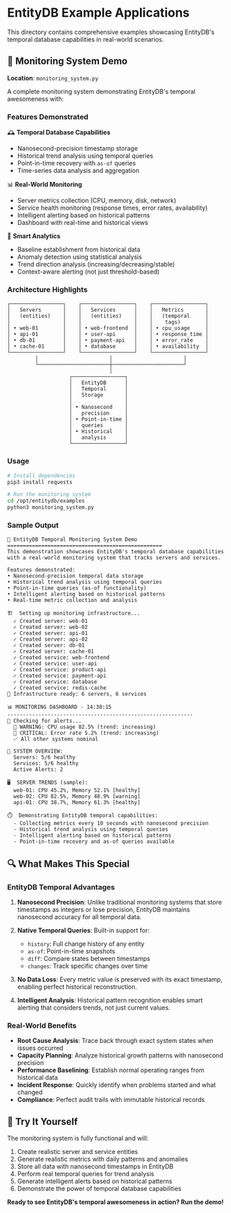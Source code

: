 # EntityDB Example Applications

This directory contains comprehensive examples showcasing EntityDB's temporal database capabilities in real-world scenarios.

## 🚀 Monitoring System Demo

**Location**: `monitoring_system.py`

A complete monitoring system demonstrating EntityDB's temporal awesomeness with:

### Features Demonstrated

🕰️ **Temporal Database Capabilities**
- Nanosecond-precision timestamp storage
- Historical trend analysis using temporal queries
- Point-in-time recovery with `as-of` queries
- Time-series data analysis and aggregation

📊 **Real-World Monitoring**
- Server metrics collection (CPU, memory, disk, network)
- Service health monitoring (response times, error rates, availability)
- Intelligent alerting based on historical patterns
- Dashboard with real-time and historical views

🧠 **Smart Analytics**
- Baseline establishment from historical data
- Anomaly detection using statistical analysis
- Trend direction analysis (increasing/decreasing/stable)
- Context-aware alerting (not just threshold-based)

### Architecture Highlights

```
┌─────────────────┐    ┌─────────────────┐    ┌─────────────────┐
│   Servers       │    │   Services      │    │   Metrics       │
│   (entities)    │    │   (entities)    │    │   (temporal     │
│                 │    │                 │    │    tags)        │
│ • web-01        │    │ • web-frontend  │    │ • cpu_usage     │
│ • api-01        │    │ • user-api      │    │ • response_time │
│ • db-01         │    │ • payment-api   │    │ • error_rate    │
│ • cache-01      │    │ • database      │    │ • availability  │
└─────────────────┘    └─────────────────┘    └─────────────────┘
         │                       │                       │
         └───────────────────────┼───────────────────────┘
                                 │
                    ┌─────────────────┐
                    │   EntityDB      │
                    │   Temporal      │
                    │   Storage       │
                    │                 │
                    │ • Nanosecond    │
                    │   precision     │
                    │ • Point-in-time │
                    │   queries       │
                    │ • Historical    │
                    │   analysis      │
                    └─────────────────┘
```

### Usage

```bash
# Install dependencies
pip3 install requests

# Run the monitoring system
cd /opt/entitydb/examples
python3 monitoring_system.py
```

### Sample Output

```
🎯 EntityDB Temporal Monitoring System Demo
==================================================
This demonstration showcases EntityDB's temporal database capabilities
with a real-world monitoring system that tracks servers and services.

Features demonstrated:
• Nanosecond-precision temporal data storage
• Historical trend analysis using temporal queries  
• Point-in-time queries (as-of functionality)
• Intelligent alerting based on historical patterns
• Real-time metric collection and analysis

🏗️  Setting up monitoring infrastructure...
  ✓ Created server: web-01
  ✓ Created server: web-02
  ✓ Created server: api-01
  ✓ Created server: api-02
  ✓ Created server: db-01
  ✓ Created server: cache-01
  ✓ Created service: web-frontend
  ✓ Created service: user-api
  ✓ Created service: product-api
  ✓ Created service: payment-api
  ✓ Created service: database
  ✓ Created service: redis-cache
🎯 Infrastructure ready: 6 servers, 6 services

📊 MONITORING DASHBOARD - 14:30:15
------------------------------------------------------------
🚨 Checking for alerts...
  🚨 WARNING: CPU usage 82.5% (trend: increasing)
  🚨 CRITICAL: Error rate 5.2% (trend: increasing)
  ✅ All other systems nominal

🎯 SYSTEM OVERVIEW:
  Servers: 5/6 healthy
  Services: 5/6 healthy
  Active Alerts: 2

🖥️  SERVER TRENDS (sample):
  web-01: CPU 45.2%, Memory 52.1% [healthy]
  web-02: CPU 82.5%, Memory 48.9% [warning]
  api-01: CPU 38.7%, Memory 61.3% [healthy]

⏱️  Demonstrating EntityDB temporal capabilities:
  - Collecting metrics every 10 seconds with nanosecond precision
  - Historical trend analysis using temporal queries
  - Intelligent alerting based on historical patterns
  - Point-in-time recovery and as-of queries available
```

## 🔍 What Makes This Special

### EntityDB Temporal Advantages

1. **Nanosecond Precision**: Unlike traditional monitoring systems that store timestamps as integers or lose precision, EntityDB maintains nanosecond accuracy for all temporal data.

2. **Native Temporal Queries**: Built-in support for:
   - `history`: Full change history of any entity
   - `as-of`: Point-in-time snapshots
   - `diff`: Compare states between timestamps
   - `changes`: Track specific changes over time

3. **No Data Loss**: Every metric value is preserved with its exact timestamp, enabling perfect historical reconstruction.

4. **Intelligent Analysis**: Historical pattern recognition enables smart alerting that considers trends, not just current values.

### Real-World Benefits

- **Root Cause Analysis**: Trace back through exact system states when issues occurred
- **Capacity Planning**: Analyze historical growth patterns with nanosecond precision
- **Performance Baselining**: Establish normal operating ranges from historical data
- **Incident Response**: Quickly identify when problems started and what changed
- **Compliance**: Perfect audit trails with immutable historical records

## 🚀 Try It Yourself

The monitoring system is fully functional and will:

1. Create realistic server and service entities
2. Generate realistic metrics with daily patterns and anomalies
3. Store all data with nanosecond timestamps in EntityDB
4. Perform real temporal queries for trend analysis
5. Generate intelligent alerts based on historical patterns
6. Demonstrate the power of temporal database capabilities

**Ready to see EntityDB's temporal awesomeness in action? Run the demo!**